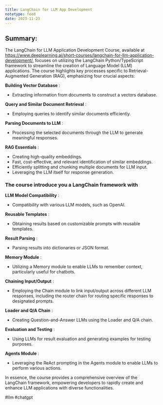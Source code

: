 ```yaml
---
title: LangChain for LLM App Development
notetype: feed
date: 2023-11-23
---
```

## Summary:

The LangChain for LLM Application Development Course, available at https://www.deeplearning.ai/short-courses/langchain-for-llm-application-development/, focuses on utilizing the LangChain Python/TypeScript framework to streamline the creation of Language Model (LLM) applications. The course highlights key processes specific to Retrieval-Augmented Generation (RAG), emphasizing four crucial aspects:

**Building Vector Database** :
- Extracting information from documents to construct a vectors database.

**Query and Similar Document Retrieval** :
- Employing queries to identify similar documents efficiently.

**Parsing Documents to LLM** :
- Processing the selected documents through the LLM to generate meaningful responses.

**RAG Essentials** :
- Creating high-quality embeddings.
- Fast, cost-effective, and relevant identification of similar embeddings.
- Efficiently splitting and chunking multiple documents for LLM input.
- Leveraging the LLM itself for response generation.

### The course introduce you a LangChain framework with

**LLM Model Compatibility** :
- Compatibility with various LLM models, such as OpenAI.

**Reusable Templates** :
- Obtaining results based on customizable prompts with reusable templates.

**Result Parsing** :
- Parsing results into dictionaries or JSON format.

**Memory Module** :
- Utilizing a Memory module to enable LLMs to remember context, particularly useful for chatbots.

**Chaining Input/Output** :
- Employing the Chain module to link input/output across different LLM responses, including the router chain for routing specific responses to designated prompts.

**Loader and Q/A Chain** :
- Creating Question-and-Answer LLMs using the Loader and Q/A chain.

**Evaluation and Testing** :
- Using LLMs for result evaluation and generating examples for testing purposes.

**Agents Module** :
- Leveraging the ReAct prompting in the Agents module to enable LLMs to perform various actions.

In essence, the course provides a comprehensive overview of the LangChain framework, empowering developers to rapidly create and enhance LLM applications with diverse functionalities.


#llm #chatgpt